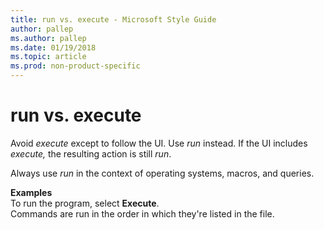 ```yaml
---
title: run vs. execute - Microsoft Style Guide
author: pallep
ms.author: pallep
ms.date: 01/19/2018
ms.topic: article
ms.prod: non-product-specific
---
```


# run vs. execute

Avoid *execute* except to follow the UI. Use *run* instead. If the UI includes *execute,* the resulting action is still *run*. 

Always use *run* in the context of operating systems, macros, and queries.

**Examples**  
To run the program, select **Execute**.  
Commands are run in the order in which they're listed in the file. 
